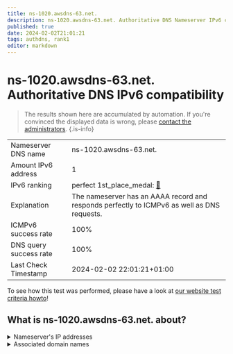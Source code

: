 ```yaml
---
title: ns-1020.awsdns-63.net.
description: ns-1020.awsdns-63.net. Authoritative DNS Nameserver IPv6 compatibility
published: true
date: 2024-02-02T21:01:21
tags: authdns, rank1
editor: markdown
---
```


# ns-1020.awsdns-63.net. Authoritative DNS IPv6 compatibility

> The results shown here are accumulated by automation. If you're convinced the displayed data is wrong, please [contact the administrators](/howto/chat). 
{.is-info}




|   |   |
| - | - |
| Nameserver DNS name | ns-1020.awsdns-63.net.
| Amount IPv6 address | 1
| IPv6 ranking | perfect 1st_place_medal: [🔗](/howto/ranking) |
| Explanation | The nameserver has an AAAA record and responds perfectly to ICMPv6 as well as DNS requests. |
| ICMPv6 success rate | 100%|
| DNS query success rate | 100% |
| Last Check Timestamp | 2024-02-02 22:01:21+01:00 |

To see how this test was performed, please have a look at [our website test criteria howto](/howto/testcriteria/authdns)!


## What is ns-1020.awsdns-63.net. about?




<details>
<summary>Nameserver's IP addresses</summary>

2600:9000:5303:fc00::1

</details>



<details>
<summary>Associated domain names</summary>

duolingo.com

</details>
